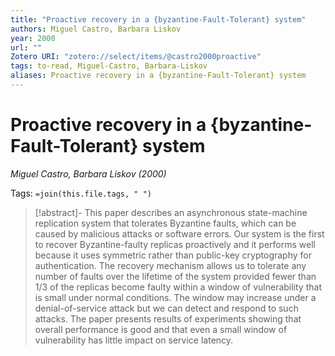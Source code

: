 ```yaml
---
title: "Proactive recovery in a {byzantine-Fault-Tolerant} system"
authors: Miguel Castro, Barbara Liskov
year: 2000
url: ""
Zotero URI: "zotero://select/items/@castro2000proactive"
tags: to-read, Miguel-Castro, Barbara-Liskov
aliases: Proactive recovery in a {byzantine-Fault-Tolerant} system
---
```


# Proactive recovery in a {byzantine-Fault-Tolerant} system  
_Miguel Castro, Barbara Liskov (2000)_

Tags: `=join(this.file.tags, " ")`

> [!abstract]-
> This paper describes an asynchronous state-machine replication system that tolerates Byzantine faults, which can be caused by malicious attacks or software errors. Our system is the first to recover Byzantine-faulty replicas proactively and it performs well because it uses symmetric rather than public-key cryptography for authentication. The recovery mechanism allows us to tolerate any number of faults over the lifetime of the system provided fewer than 1/3 of the replicas become faulty within a window of vulnerability that is small under normal conditions. The window may increase under a denial-of-service attack but we can detect and respond to such attacks. The paper presents results of experiments showing that overall performance is good and that even a small window of vulnerability has little impact on service latency.


